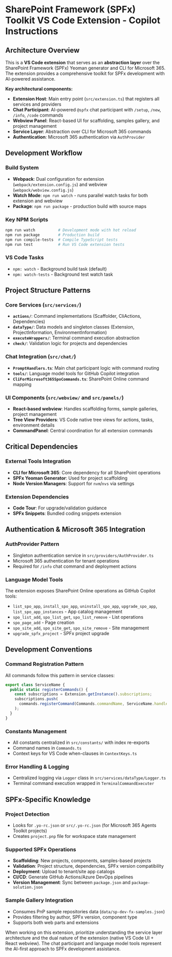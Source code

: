 # SharePoint Framework (SPFx) Toolkit VS Code Extension - Copilot Instructions

## Architecture Overview

This is a **VS Code extension** that serves as an **abstraction layer** over the SharePoint Framework (SPFx) Yeoman generator and CLI for Microsoft 365. The extension provides a comprehensive toolkit for SPFx development with AI-powered assistance.

**Key architectural components:**
- **Extension Host**: Main entry point (`src/extension.ts`) that registers all services and providers
- **Chat Participant**: AI-powered `@spfx` chat participant with `/setup`, `/new`, `/info`, `/code` commands
- **Webview Panel**: React-based UI for scaffolding, samples gallery, and project management
- **Service Layer**: Abstraction over CLI for Microsoft 365 commands
- **Authentication**: Microsoft 365 authentication via `AuthProvider`

## Development Workflow

### Build System
- **Webpack**: Dual configuration for extension (`webpack/extension.config.js`) and webview (`webpack/webview.config.js`)
- **Watch Mode**: `npm run watch` - runs parallel watch tasks for both extension and webview
- **Package**: `npm run package` - production build with source maps

### Key NPM Scripts
```bash
npm run watch          # Development mode with hot reload
npm run package        # Production build
npm run compile-tests  # Compile TypeScript tests
npm run test           # Run VS Code extension tests
```

### VS Code Tasks
- `npm: watch` - Background build task (default)
- `npm: watch-tests` - Background test watch task

## Project Structure Patterns

### Core Services (`src/services/`)
- **`actions/`**: Command implementations (Scaffolder, CliActions, Dependencies)
- **`dataType/`**: Data models and singleton classes (Extension, ProjectInformation, EnvironmentInformation)
- **`executeWrappers/`**: Terminal command execution abstraction
- **`check/`**: Validation logic for projects and dependencies

### Chat Integration (`src/chat/`)
- **`PromptHandlers.ts`**: Main chat participant logic with command routing
- **`tools/`**: Language model tools for GitHub Copilot integration
- **`CliForMicrosoft365SpoCommands.ts`**: SharePoint Online command mapping

### UI Components (`src/webview/` and `src/panels/`)
- **React-based webview**: Handles scaffolding forms, sample galleries, project management
- **Tree View Providers**: VS Code native tree views for actions, tasks, environment details
- **CommandPanel**: Central coordination for all extension commands

## Critical Dependencies

### External Tools Integration
- **CLI for Microsoft 365**: Core dependency for all SharePoint operations
- **SPFx Yeoman Generator**: Used for project scaffolding
- **Node Version Managers**: Support for `nvm`/`nvs` via settings

### Extension Dependencies
- **Code Tour**: For upgrade/validation guidance
- **SPFx Snippets**: Bundled coding snippets extension

## Authentication & Microsoft 365 Integration

### AuthProvider Pattern
- Singleton authentication service in `src/providers/AuthProvider.ts`
- Microsoft 365 authentication for tenant operations
- Required for `/info` chat command and deployment actions

### Language Model Tools
The extension exposes SharePoint Online operations as GitHub Copilot tools:
- `list_spo_app`, `install_spo_app`, `uninstall_spo_app`, `upgrade_spo_app`, `list_spo_app_instances` - App catalog management
- `spo_list_add`, `spo_list_get`, `spo_list_remove` - List operations
- `spo_page_add` - Page creation
- `spo_site_add`, `spo_site_get`, `spo_site_remove` - Site management
- `upgrade_spfx_project` - SPFx project upgrade

## Development Conventions

### Command Registration Pattern
All commands follow this pattern in service classes:
```typescript
export class ServiceName {
  public static registerCommands() {
    const subscriptions = Extension.getInstance().subscriptions;
    subscriptions.push(
      commands.registerCommand(Commands.commandName, ServiceName.handler)
    );
  }
}
```

### Constants Management
- All constants centralized in `src/constants/` with index re-exports
- Command names in `Commands.ts`
- Context keys for VS Code when-clauses in `ContextKeys.ts`

### Error Handling & Logging
- Centralized logging via `Logger` class in `src/services/dataType/Logger.ts`
- Terminal command execution wrapped in `TerminalCommandExecuter`

## SPFx-Specific Knowledge

### Project Detection
- Looks for `.yo-rc.json` or `src/.yo-rc.json` (for Microsoft 365 Agents Toolkit projects)
- Creates `project.pnp` file for workspace state management

### Supported SPFx Operations
- **Scaffolding**: New projects, components, samples-based projects
- **Validation**: Project structure, dependencies, SPFx version compatibility
- **Deployment**: Upload to tenant/site app catalogs
- **CI/CD**: Generate GitHub Actions/Azure DevOps pipelines
- **Version Management**: Sync between `package.json` and `package-solution.json`

### Sample Gallery Integration
- Consumes PnP sample repositories data (`data/sp-dev-fx-samples.json`)
- Provides filtering by author, SPFx version, component type
- Supports both web parts and extensions

When working on this extension, prioritize understanding the service layer architecture and the dual nature of the extension (native VS Code UI + React webview). The chat participant and language model tools represent the AI-first approach to SPFx development assistance.
